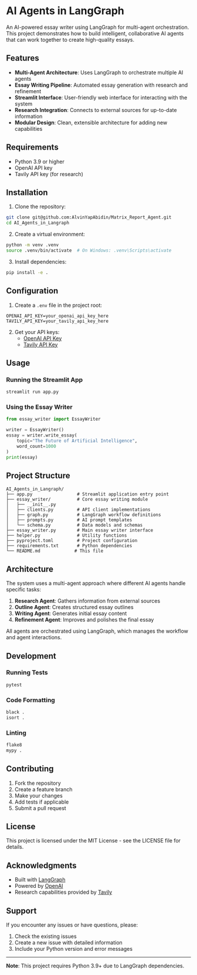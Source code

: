 # AI Agents in LangGraph

An AI-powered essay writer using LangGraph for multi-agent orchestration. This project demonstrates how to build intelligent, collaborative AI agents that can work together to create high-quality essays.

## Features

- **Multi-Agent Architecture**: Uses LangGraph to orchestrate multiple AI agents
- **Essay Writing Pipeline**: Automated essay generation with research and refinement
- **Streamlit Interface**: User-friendly web interface for interacting with the system
- **Research Integration**: Connects to external sources for up-to-date information
- **Modular Design**: Clean, extensible architecture for adding new capabilities

## Requirements

- Python 3.9 or higher
- OpenAI API key
- Tavily API key (for research)

## Installation

1. Clone the repository:
```bash
git clone git@github.com:AlvinYapAbidin/Matrix_Report_Agent.git
cd AI_Agents_in_Langraph
```

2. Create a virtual environment:
```bash
python -m venv .venv
source .venv/bin/activate  # On Windows: .venv\Scripts\activate
```

3. Install dependencies:
```bash
pip install -e .
```

## Configuration

1. Create a `.env` file in the project root:
```env
OPENAI_API_KEY=your_openai_api_key_here
TAVILY_API_KEY=your_tavily_api_key_here
```

2. Get your API keys:
   - [OpenAI API Key](https://platform.openai.com/api-keys)
   - [Tavily API Key](https://tavily.com/)

## Usage

### Running the Streamlit App

```bash
streamlit run app.py
```

### Using the Essay Writer

```python
from essay_writer import EssayWriter

writer = EssayWriter()
essay = writer.write_essay(
    topic="The Future of Artificial Intelligence",
    word_count=1000
)
print(essay)
```

## Project Structure

```
AI_Agents_in_Langraph/
├── app.py                 # Streamlit application entry point
├── essay_writer/          # Core essay writing module
│   ├── __init__.py
│   ├── clients.py         # API client implementations
│   ├── graph.py           # LangGraph workflow definitions
│   ├── prompts.py         # AI prompt templates
│   └── schema.py          # Data models and schemas
├── essay_writer.py        # Main essay writer interface
├── helper.py              # Utility functions
├── pyproject.toml         # Project configuration
├── requirements.txt       # Python dependencies
└── README.md             # This file
```

## Architecture

The system uses a multi-agent approach where different AI agents handle specific tasks:

1. **Research Agent**: Gathers information from external sources
2. **Outline Agent**: Creates structured essay outlines
3. **Writing Agent**: Generates initial essay content
4. **Refinement Agent**: Improves and polishes the final essay

All agents are orchestrated using LangGraph, which manages the workflow and agent interactions.

## Development

### Running Tests

```bash
pytest
```

### Code Formatting

```bash
black .
isort .
```

### Linting

```bash
flake8
mypy .
```

## Contributing

1. Fork the repository
2. Create a feature branch
3. Make your changes
4. Add tests if applicable
5. Submit a pull request

## License

This project is licensed under the MIT License - see the LICENSE file for details.

## Acknowledgments

- Built with [LangGraph](https://github.com/langchain-ai/langgraph)
- Powered by [OpenAI](https://openai.com/)
- Research capabilities provided by [Tavily](https://tavily.com/)

## Support

If you encounter any issues or have questions, please:

1. Check the existing issues
2. Create a new issue with detailed information
3. Include your Python version and error messages

---

**Note**: This project requires Python 3.9+ due to LangGraph dependencies.
